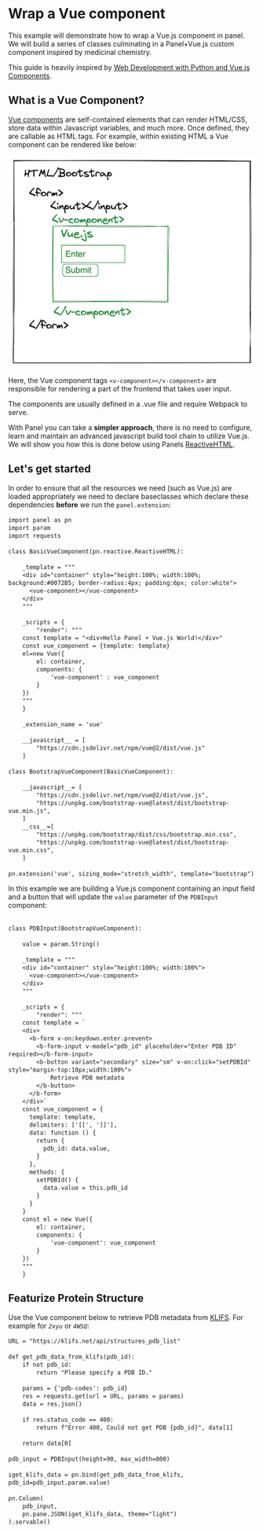 # Wrap a Vue component

This example will demonstrate how to wrap a Vue.js component in panel. We will build a series of classes culminating in a Panel+Vue.js custom component inspired by medicinal chemistry.

This guide is heavily inspired by [Web Development with Python and Vue.js Components](https://blog.reverielabs.com/python-vue-components/).

## What is a Vue Component?

[Vue components](https://vuejs.org/v2/guide/components.html) are self-contained elements that can render HTML/CSS, store data within Javascript variables, and much more. Once defined, they are callable as HTML tags. For example, within existing HTML a Vue component can be rendered like below:

![Vue Component](../../../_static/vue_bootstrap_component.png)

Here, the Vue component tags `<v-component></v-component>` are responsible for rendering a part of the frontend that takes user input.

The components are usually defined in a .vue file and require Webpack to serve.

With Panel you can take a **simpler approach**, there is no need to configure, learn and maintain an advanced javascript build tool chain to utilize Vue.js. We will show you how this is done below using Panels [ReactiveHTML](https://panel.holoviz.org/user_guide/Custom_Components.html#reactivehtml-components).

## Let's get started

In order to ensure that all the resources we need (such as Vue.js) are loaded appropriately we need to declare baseclasses which declare these dependencies **before** we run the `panel.extension`:

```{pyodide}
import panel as pn
import param
import requests

class BasicVueComponent(pn.reactive.ReactiveHTML):

    _template = """
    <div id="container" style="height:100%; width:100%; background:#0072B5; border-radius:4px; padding:6px; color:white">
      <vue-component></vue-component>
    </div>
    """

    _scripts = {
        "render": """
    const template = "<div>Hello Panel + Vue.js World!</div>"
    const vue_component = {template: template}
    el=new Vue({
        el: container,
        components: {
            'vue-component' : vue_component
        }
    })
    """
    }

    _extension_name = 'vue'

    __javascript__ = [
        "https://cdn.jsdelivr.net/npm/vue@2/dist/vue.js"
    ]

class BootstrapVueComponent(BasicVueComponent):

    __javascript__= [
        "https://cdn.jsdelivr.net/npm/vue@2/dist/vue.js",
        "https://unpkg.com/bootstrap-vue@latest/dist/bootstrap-vue.min.js",
    ]
    __css__=[
        "https://unpkg.com/bootstrap/dist/css/bootstrap.min.css",
        "https://unpkg.com/bootstrap-vue@latest/dist/bootstrap-vue.min.css",
    ]

pn.extension('vue', sizing_mode="stretch_width", template="bootstrap")
```

In this example we are building a Vue.js component containing an input field and a button that will update the `value` parameter of the `PDBInput` component:

```{pyodide}

class PDBInput(BootstrapVueComponent):

    value = param.String()

    _template = """
    <div id="container" style="height:100%; width:100%">
      <vue-component></vue-component>
    </div>
    """

    _scripts = {
        "render": """
    const template = `
    <div>
      <b-form v-on:keydown.enter.prevent>
        <b-form-input v-model="pdb_id" placeholder="Enter PDB ID" required></b-form-input>
        <b-button variant="secondary" size="sm" v-on:click="setPDBId" style="margin-top:10px;width:100%">
            Retrieve PDB metadata
        </b-button>
      </b-form>
    </div>`
    const vue_component = {
      template: template,
      delimiters: ['[[', ']]'],
      data: function () {
        return {
          pdb_id: data.value,
        }
      },
      methods: {
        setPDBId() {
          data.value = this.pdb_id
        }
      }
    }
    const el = new Vue({
        el: container,
        components: {
            'vue-component': vue_component
        }
    })
    """
    }
```

## Featurize Protein Structure

Use the Vue component below to retrieve PDB metadata from [KLIFS](https://klifs.net/). For example for *`2xyu`* or *`4WSQ`*:

```{pyodide}
URL = "https://klifs.net/api/structures_pdb_list"

def get_pdb_data_from_klifs(pdb_id):
    if not pdb_id:
        return "Please specify a PDB ID."

    params = {'pdb-codes': pdb_id}
    res = requests.get(url = URL, params = params)
    data = res.json()

    if res.status_code == 400:
        return f"Error 400, Could not get PDB {pdb_id}", data[1]

    return data[0]

pdb_input = PDBInput(height=90, max_width=800)

iget_klifs_data = pn.bind(get_pdb_data_from_klifs, pdb_id=pdb_input.param.value)

pn.Column(
    pdb_input,
    pn.pane.JSON(iget_klifs_data, theme="light")
).servable()
```
